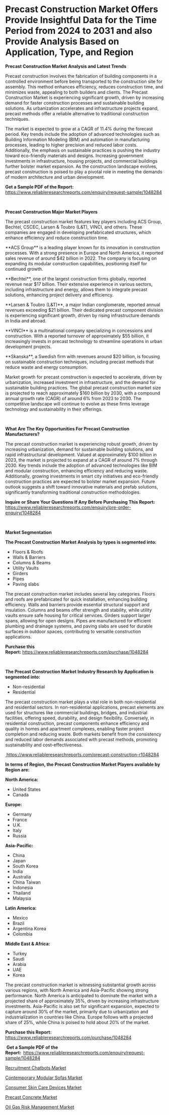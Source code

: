 <p><h1>Precast Construction Market Offers Provide Insightful Data for the Time Period from 2024 to 2031 and also Provide Analysis Based on Application, Type, and Region</h1></p><p><strong>Precast Construction Market Analysis and Latest Trends</strong></p>
<p><p>Precast construction involves the fabrication of building components in a controlled environment before being transported to the construction site for assembly. This method enhances efficiency, reduces construction time, and minimizes waste, appealing to both builders and clients. The Precast Construction Market is experiencing significant growth, driven by increasing demand for faster construction processes and sustainable building solutions. As urbanization accelerates and infrastructure projects expand, precast methods offer a reliable alternative to traditional construction techniques.</p><p>The market is expected to grow at a CAGR of 11.4% during the forecast period. Key trends include the adoption of advanced technologies such as Building Information Modeling (BIM) and automation in manufacturing processes, leading to higher precision and reduced labor costs. Additionally, the emphasis on sustainable practices is pushing the industry toward eco-friendly materials and designs. Increasing government investments in infrastructure, housing projects, and commercial buildings further bolster market expansion. As the construction landscape evolves, precast construction is poised to play a pivotal role in meeting the demands of modern architecture and urban development.</p></p>
<p><strong>Get a Sample PDF of the Report:&nbsp;</strong> <a href="https://www.reliableresearchreports.com/enquiry/request-sample/1048284?utm_campaign=117&utm_medium=2&utm_source=Github&utm_content=ia&utm_term=13112024&utm_id=precast-construction">https://www.reliableresearchreports.com/enquiry/request-sample/1048284</a></p>
<p>&nbsp;</p>
<p><strong>Precast Construction Major Market Players</strong></p>
<p><p>The precast construction market features key players including ACS Group, Bechtel, CSCEC, Larsen & Toubro (L&T), VINCI, and others. These companies are engaged in developing prefabricated structures, which enhance efficiency and reduce construction time.</p><p>**ACS Group** is a leading player known for its innovation in construction processes. With a strong presence in Europe and North America, it reported sales revenue of around $42 billion in 2022. The company is focusing on expanding its modular construction capabilities, positioning itself for continued growth.</p><p>**Bechtel**, one of the largest construction firms globally, reported revenue near $17 billion. Their extensive experience in various sectors, including infrastructure and energy, allows them to integrate precast solutions, enhancing project delivery and efficiency.</p><p>**Larsen & Toubro (L&T)**, a major Indian conglomerate, reported annual revenues exceeding $21 billion. Their dedicated precast component division is experiencing significant growth, driven by rising infrastructure demands in India and abroad.</p><p>**VINCI** is a multinational company specializing in concessions and construction. With a reported turnover of approximately $55 billion, it increasingly invests in precast technology to streamline operations in urban development projects.</p><p>**Skanska**, a Swedish firm with revenues around $20 billion, is focusing on sustainable construction techniques, including precast methods that reduce waste and energy consumption.</p><p>Market growth for precast construction is expected to accelerate, driven by urbanization, increased investment in infrastructure, and the demand for sustainable building practices. The global precast construction market size is projected to reach approximately $160 billion by 2030, with a compound annual growth rate (CAGR) of around 6% from 2023 to 2030. The competitive landscape will continue to evolve as these firms leverage technology and sustainability in their offerings.</p></p>
<p>&nbsp;</p>
<p><strong>What Are The Key Opportunities For Precast Construction Manufacturers?</strong></p>
<p><p>The precast construction market is experiencing robust growth, driven by increasing urbanization, demand for sustainable building solutions, and rapid infrastructural development. Valued at approximately $100 billion in 2023, the market is projected to expand at a CAGR of around 7% through 2030. Key trends include the adoption of advanced technologies like BIM and modular construction, enhancing efficiency and reducing waste. Additionally, growing investments in smart city initiatives and eco-friendly construction practices are expected to bolster market expansion. Future outlook suggests a shift toward innovative materials and prefab solutions, significantly transforming traditional construction methodologies.</p></p>
<p><strong>Inquire or Share Your Questions If Any Before Purchasing This Report:</strong> <a href="https://www.reliableresearchreports.com/enquiry/pre-order-enquiry/1048284?utm_campaign=117&utm_medium=2&utm_source=Github&utm_content=ia&utm_term=13112024&utm_id=precast-construction">https://www.reliableresearchreports.com/enquiry/pre-order-enquiry/1048284</a></p>
<p>&nbsp;</p>
<p><strong>Market Segmentation</strong></p>
<p><strong>The Precast Construction Market Analysis by types is segmented into:</strong></p>
<p><ul><li>Floors & Roofs</li><li>Walls & Barriers</li><li>Columns & Beams</li><li>Utility Vaults</li><li>Girders</li><li>Pipes</li><li>Paving slabs</li></ul></p>
<p><p>The precast construction market includes several key categories. Floors and roofs are prefabricated for quick installation, enhancing building efficiency. Walls and barriers provide essential structural support and insulation. Columns and beams offer strength and stability, while utility vaults ensure safe housing for critical services. Girders support larger spans, allowing for open designs. Pipes are manufactured for efficient plumbing and drainage systems, and paving slabs are used for durable surfaces in outdoor spaces, contributing to versatile construction applications.</p></p>
<p><strong>Purchase this Report:&nbsp;</strong><a href="https://www.reliableresearchreports.com/purchase/1048284?utm_campaign=117&utm_medium=2&utm_source=Github&utm_content=ia&utm_term=13112024&utm_id=precast-construction">https://www.reliableresearchreports.com/purchase/1048284</a></p>
<p>&nbsp;</p>
<p><strong>The Precast Construction Market Industry Research by Application is segmented into:</strong></p>
<p><ul><li>Non-residential</li><li>Residential</li></ul></p>
<p><p>The precast construction market plays a vital role in both non-residential and residential sectors. In non-residential applications, precast elements are used for structures like commercial buildings, bridges, and industrial facilities, offering speed, durability, and design flexibility. Conversely, in residential construction, precast components enhance efficiency and quality in homes and apartment complexes, enabling faster project completion and reducing waste. Both markets benefit from the consistency and reduced labor demands associated with precast methods, promoting sustainability and cost-effectiveness.</p></p>
<p><a href="https://www.reliableresearchreports.com/precast-construction-r1048284?utm_campaign=117&utm_medium=2&utm_source=Github&utm_content=ia&utm_term=13112024&utm_id=precast-construction">&nbsp;https://www.reliableresearchreports.com/precast-construction-r1048284</a></p>
<p><strong>In terms of Region, the Precast Construction Market Players available by Region are:</strong></p>
<p>
    <p> <strong> North America: </strong>
        <ul>
            <li>United States</li>
            <li>Canada</li>
        </ul>
        </p> 
    <p> <strong> Europe: </strong>
        <ul>
            <li>Germany</li>
            <li>France</li>
            <li>U.K.</li>
            <li>Italy</li>
            <li>Russia</li>
        </ul>
        </p> 
    <p> <strong> Asia-Pacific: </strong>
        <ul>
            <li>China</li>
            <li>Japan</li>
            <li>South Korea</li>
            <li>India</li>
            <li>Australia</li>
            <li>China Taiwan</li>
            <li>Indonesia</li>
            <li>Thailand</li>
            <li>Malaysia</li>
        </ul>
        </p> 
    <p> <strong> Latin America: </strong>
        <ul>
            <li>Mexico</li>
            <li>Brazil</li>
            <li>Argentina Korea</li>
            <li>Colombia</li>
        </ul>
        </p> 
    <p> <strong> Middle East & Africa: </strong>
        <ul>
            <li>Turkey</li>
            <li>Saudi</li>
            <li>Arabia</li>
            <li>UAE</li>
            <li>Korea</li>
        </ul>
    </p>
    </p>
<p><p>The precast construction market is witnessing substantial growth across various regions, with North America and Asia-Pacific showing strong performance. North America is anticipated to dominate the market with a projected share of approximately 35%, driven by increasing infrastructure investments. Asia-Pacific is also set for significant expansion, expected to capture around 30% of the market, primarily due to urbanization and industrialization in countries like China. Europe follows with a projected share of 25%, while China is poised to hold about 20% of the market.</p></p>
<p><strong>Purchase this Report: </strong><a href="https://www.reliableresearchreports.com/purchase/1048284?utm_campaign=117&utm_medium=2&utm_source=Github&utm_content=ia&utm_term=13112024&utm_id=precast-construction">https://www.reliableresearchreports.com/purchase/1048284</a></p>
<p>&nbsp;<strong>Get a Sample PDF of the Report:&nbsp;&nbsp;</strong><a href="https://www.reliableresearchreports.com/enquiry/request-sample/1048284?utm_campaign=117&utm_medium=2&utm_source=Github&utm_content=ia&utm_term=13112024&utm_id=precast-construction">https://www.reliableresearchreports.com/enquiry/request-sample/1048284</a></p>
<p><strong></strong></p>
<p><p><a href="https://issuu.com/reportprime-2/docs/recruitment-chatbots-market-size-20_dae6e61fa46c8f?utm_campaign=117&utm_medium=2&utm_source=Github&utm_content=ia&utm_term=13112024&utm_id=precast-construction">Recruitment Chatbots Market</a></p><p><a href="https://www.linkedin.com/pulse/future-ready-strategic-insights-global-contemporary-riajf?utm_campaign=117&utm_medium=2&utm_source=Github&utm_content=ia&utm_term=13112024&utm_id=precast-construction">Contemporary Modular Sofas Market</a></p><p><a href="https://www.linkedin.com/pulse/consumer-skin-care-devices-market-drivers-challenges-forecast-iasjf?utm_campaign=117&utm_medium=2&utm_source=Github&utm_content=ia&utm_term=13112024&utm_id=precast-construction">Consumer Skin Care Devices Market</a></p><p><a href="https://github.com/ryanbell8967/Market-Research-Report-List-1/blob/main/precast-concrete-market.md?utm_campaign=117&utm_medium=2&utm_source=Github&utm_content=ia&utm_term=13112024&utm_id=precast-construction">Precast Concrete Market</a></p><p><a href="https://issuu.com/reportprime-2/docs/oil-gas-risk-management-market-size_9e6c23e9339cd9?utm_campaign=117&utm_medium=2&utm_source=Github&utm_content=ia&utm_term=13112024&utm_id=precast-construction">Oil Gas Risk Management Market</a></p></p>